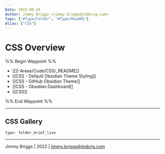 ```yaml
---
Date: 2022-09-24
Author: Jimmy Briggs <jimmy.briggs@jimbrig.com>
Tags: ["#Type/Folder", "#Type/ReadMe"]
Alias: ["CSS"]
---
```


# CSS Overview

%% Begin Waypoint %%
- [[2-Areas/Code/CSS/_README]]
- [[CSS - Default Obsidian Theme Styling]]
- [[CSS - GitHub Obsidian Theme]]
- [[CSS - Obsidian Dashboard]]
- [[CSS]]

%% End Waypoint %%

***

## CSS Gallery

 
```ccard
type: folder_brief_live
```
 

***

Jimmy Briggs | 2022 | <jimmy.briggs@jimbrig.com>



